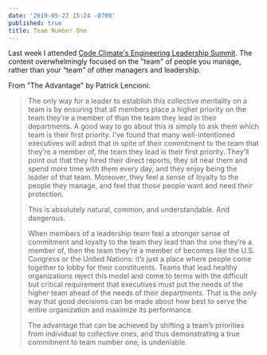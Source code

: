 ```yaml
---
date: '2019-05-27 15:24 -0700'
published: true
title: Team Number One
---
```

Last week I attended [Code Climate's Engineering Leadership Summit](https://codeclimate.com/summit/). The content overwhelmingly focused on the "team" of people you manage, rather than your “team” of other managers and leadership.

From "The Advantage" by Patrick Lencioni: 

> The only way for a leader to establish this collective mentality on a team is by ensuring that all members place a higher priority on the team they’re a member of than the team they lead in their departments. A good way to go about this is simply to ask them which team is their first priority. I’ve found that many well-intentioned executives will admit that in spite of their commitment to the team that they’re a member of, the team they lead is their first priority. They’ll point out that they hired their direct reports, they sit near them and spend more time with them every day, and they enjoy being the leader of that team. Moreover, they feel a sense of loyalty to the people they manage, and feel that those people want and need their protection.
>
> This is absolutely natural, common, and understandable. And dangerous.
>
> When members of a leadership team feel a stronger sense of commitment and loyalty to the team they lead than the one they’re a member of, then the team they’re a member of becomes like the U.S. Congress or the United Nations: it’s just a place where people come together to lobby for their constituents. Teams that lead healthy organizations reject this model and come to terms with the difficult but critical requirement that executives must put the needs of the higher team ahead of the needs of their departments. That is the only way that good decisions can be made about how best to serve the entire organization and maximize its performance.
> 
> The advantage that can be achieved by shifting a team’s priorities from individual to collective ones, and thus demonstrating a true commitment to team number one, is undeniable.